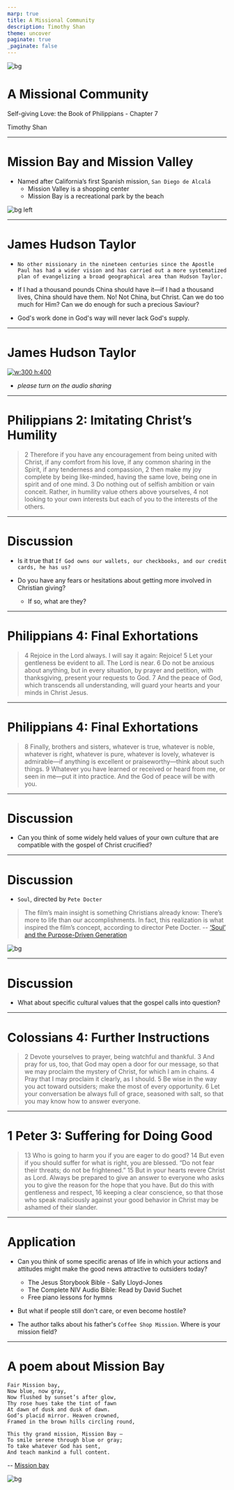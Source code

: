 ```yaml
---
marp: true
title: A Missional Community 
description: Timothy Shan
theme: uncover
paginate: true
_paginate: false
---
```


![bg](./assets/gradient.jpg)

# <!--fit--> A Missional Community  

Self-giving Love: the Book of Philippians - Chapter 7

Timothy Shan

---

# <!--fit--> Mission Bay and Mission Valley 

- Named after California’s first Spanish mission, `San Diego de Alcalá`
    - Mission Valley is a shopping center  
    - Mission Bay is a recreational park by the beach 

![bg left](./assets/bay.jpeg)

--- 

# James Hudson Taylor

<style scoped>
section {
  font-size: 35px;
}
</style>

- `No other missionary in the nineteen centuries since the Apostle Paul has had a wider vision and has carried out a more systematized plan of evangelizing a broad geographical area than Hudson Taylor.`

- If I had a thousand pounds China should have it—if I had a thousand lives, China should have them. No! Not China, but Christ. Can we do too much for Him? Can we do enough for such a precious Saviour?

- God's work done in God's way will never lack God's supply.

---

# James Hudson Taylor 

[![w:300 h:400](./assets/Hudson_Taylor.jpeg)](https://youtu.be/QoYPKJjo4cE)

- *please turn on the audio sharing*

--- 

# <!--fit--> Philippians 2: Imitating Christ’s Humility 

> 2 Therefore if you have any encouragement from being united with Christ, if any comfort from his love, if any common sharing in the Spirit, if any tenderness and compassion, 2 then make my joy complete by being like-minded, having the same love, being one in spirit and of one mind. 3 Do nothing out of selfish ambition or vain conceit. Rather, in humility value others above yourselves, 4 not looking to your own interests but each of you to the interests of the others.

--- 

# Discussion  

- Is it true that `If God owns our wallets, our checkbooks, and our credit cards, he has us?`

- Do you have any fears or hesitations about getting more involved in Christian giving? 
    - If so, what are they?

--- 

# <!--fit--> Philippians 4: Final Exhortations 

> 4 Rejoice in the Lord always. I will say it again: Rejoice! 5 Let your gentleness be evident to all. The Lord is near. 6 Do not be anxious about anything, but in every situation, by prayer and petition, with thanksgiving, present your requests to God. 7 And the peace of God, which transcends all understanding, will guard your hearts and your minds in Christ Jesus.

--- 

# <!--fit--> Philippians 4: Final Exhortations 

> 8 Finally, brothers and sisters, whatever is true, whatever is noble, whatever is right, whatever is pure, whatever is lovely, whatever is admirable—if anything is excellent or praiseworthy—think about such things. 9 Whatever you have learned or received or heard from me, or seen in me—put it into practice. And the God of peace will be with you.

--- 

# Discussion  

- Can you think of some widely held values of your own culture that are compatible with the gospel of Christ crucified? 

--- 

<style scoped>
section {
  color: white;
}
</style>

# Discussion  

- `Soul`, directed by `Pete Docter`

> The film’s main insight is something Christians already know: There’s more to life than our accomplishments. In fact, this realization is what inspired the film’s concept, according to director Pete Docter. 
-- [‘Soul’ and the Purpose-Driven Generation](https://www.christianitytoday.com/ct/2021/january-web-only/disney-pixar-soul-purpose-driven-generation.html)

![bg](./assets/soul.jpeg)

--- 

# Discussion  

- What about specific cultural values that the gospel calls into question? 

--- 

# <!--fit--> Colossians 4: Further Instructions

> 2 Devote yourselves to prayer, being watchful and thankful. 3 And pray for us, too, that God may open a door for our message, so that we may proclaim the mystery of Christ, for which I am in chains. 4 Pray that I may proclaim it clearly, as I should. 5 Be wise in the way you act toward outsiders; make the most of every opportunity. 6 Let your conversation be always full of grace, seasoned with salt, so that you may know how to answer everyone.

--- 

# <!--fit--> 1 Peter 3: Suffering for Doing Good

> 13 Who is going to harm you if you are eager to do good? 14 But even if you should suffer for what is right, you are blessed. “Do not fear their threats; do not be frightened.” 15 But in your hearts revere Christ as Lord. Always be prepared to give an answer to everyone who asks you to give the reason for the hope that you have. But do this with gentleness and respect, 16 keeping a clear conscience, so that those who speak maliciously against your good behavior in Christ may be ashamed of their slander.

--- 

# Application  

<style scoped>
section {
  font-size: 35px;
}
</style>

- Can you think of some specific arenas of life in which your actions and attitudes might make the good news attractive to outsiders today? 
    - The Jesus Storybook Bible - Sally Lloyd-Jones
    - The Complete NIV Audio Bible: Read by David Suchet
    - Free piano lessons for hymns 

- But what if people still don't care, or even become hostile?

- The author talks about his father's `Coffee Shop Mission`. Where is your mission field?

--- 

<style scoped>
section {
  color: white;
}
</style>

# <!--fit--> A poem about Mission Bay

```
Fair Mission bay,
Now blue, now gray,
Now flushed by sunset’s after glow,
Thy rose hues take the tint of fawn
At dawn of dusk and dusk of dawn.
God’s placid mirror. Heaven crowned,
Framed in the brown hills circling round,

This thy grand mission, Mission Bay –
To smile serene through blue or gray;
To take whatever God has sent,
And teach mankind a full content.
```

-- [Mission bay](http://thewebsters.us/2017/10/31/false-bay-mission-bay/)

![bg](./assets/sunset.png)

 
